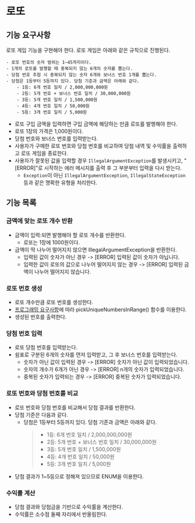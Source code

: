 # 로또

## 기능 요구사항
로또 게임 기능을 구현해야 한다. 로또 게임은 아래와 같은 규칙으로 진행된다.

```
- 로또 번호의 숫자 범위는 1~45까지이다.
- 1개의 로또를 발행할 때 중복되지 않는 6개의 숫자를 뽑는다.
- 당첨 번호 추첨 시 중복되지 않는 숫자 6개와 보너스 번호 1개를 뽑는다.
- 당첨은 1등부터 5등까지 있다. 당첨 기준과 금액은 아래와 같다.
    - 1등: 6개 번호 일치 / 2,000,000,000원
    - 2등: 5개 번호 + 보너스 번호 일치 / 30,000,000원
    - 3등: 5개 번호 일치 / 1,500,000원
    - 4등: 4개 번호 일치 / 50,000원
    - 5등: 3개 번호 일치 / 5,000원
```

- 로또 구입 금액을 입력하면 구입 금액에 해당하는 만큼 로또를 발행해야 한다.
- 로또 1장의 가격은 1,000원이다.
- 당첨 번호와 보너스 번호를 입력받는다.
- 사용자가 구매한 로또 번호와 당첨 번호를 비교하여 당첨 내역 및 수익률을 출력하고 로또 게임을 종료한다.
- 사용자가 잘못된 값을 입력할 경우 `IllegalArgumentException`를 발생시키고, "[ERROR]"로 시작하는 에러 메시지를 출력 후 그 부분부터 입력을 다시 받는다.
    - `Exception`이 아닌 `IllegalArgumentException`, `IllegalStateException` 등과 같은 명확한 유형을 처리한다.

## 기능 목록

### 금액에 맞는 로또 개수 반환
- 금액이 입력:되면 발행해야 할 로또 개수를 반환한다.
  - 로또는 1장에 1000원이다.
- 금액이 딱 나누어 떨어지지 않으면 IllegalArgumentException을 반환한다.
  - 입력된 값이 숫자가 아닌 경우 -> [ERROR] 입력된 값이 숫자가 아닙니다. 
  - 입력한 값이 로또의 값으로 나누어 떨어지지 않는 경우 -> [ERROR] 입력된 금액이 나누어 떨어지지 않습니다.

### 로또 번호 생성
- 로또 개수만큼 로또 번호를 생성한다.
- [프로그래밍 요구사항](../README.md#-프로그래밍-요구-사항)에 따라 pickUniqueNumbersInRange() 함수를 이용한다.
- 생성된 번호를 출력한다.

### 당첨 번호 입력
- 로또 당첨 번호를 입력받는다.
- 쉼표로 구분된 6개의 숫자를 먼저 입력받고, 그 후 보너스 번호를 입력받는다.
  - 숫자가 아닌 값이 입력된 경우 -> [ERROR] 숫자가 아닌 값이 입력되었습니다.
  - 숫자의 개수가 6개가 아닌 경우 -> [ERROR] n개의 숫자가 입력되었습니다.
  - 중복된 숫자가 입력되는 경우 -> [ERROR] 중복된 숫자가 입력되었습니다. 

### 로또 번호와 당첨 번호를 비교
- 로또 번호와 당첨 번호를 비교해서 당첨 결과를 반환한다.
- 당첨 기준은 다음과 같다.
  - 당첨은 1등부터 5등까지 있다. 당첨 기준과 금액은 아래와 같다.
    > - 1등: 6개 번호 일치 / 2,000,000,000원
    > - 2등: 5개 번호 + 보너스 번호 일치 / 30,000,000원
    > - 3등: 5개 번호 일치 / 1,500,000원
    > - 4등: 4개 번호 일치 / 50,000원
    > - 5등: 3개 번호 일치 / 5,000원
- 당첨 결과가 1~5등으로 정해져 있으므로 ENUM을 이용한다.

### 수익률 계산
- 당첨 결과와 당첨금을 기반으로 수익률을 계산한다.
- 수익률은 소수점 둘째 자리에서 반올림한다.

